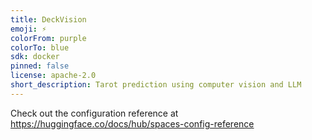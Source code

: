 ```yaml
---
title: DeckVision
emoji: ⚡
colorFrom: purple
colorTo: blue
sdk: docker
pinned: false
license: apache-2.0
short_description: Tarot prediction using computer vision and LLM
---
```


Check out the configuration reference at https://huggingface.co/docs/hub/spaces-config-reference
